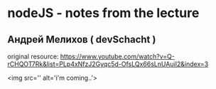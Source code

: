 # nodeJS - notes from the lecture

## Андрей Мелихов ( devSchacht ) 

original resource:
https://www.youtube.com/watch?v=Q-rCHQOT7Rk&list=PLp4xNfzJ2Gyqc5d-OfsLQx66sLnUAuiI2&index=3


<img src='' alt='i'm coming..'>
